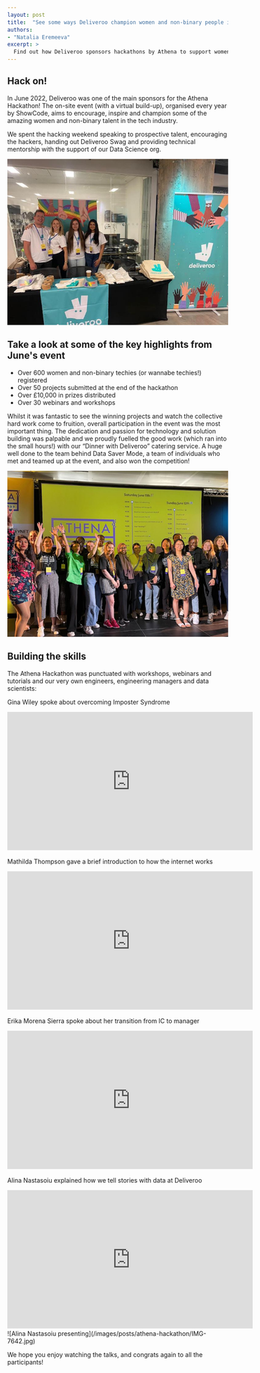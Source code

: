 ```yaml
---
layout: post
title:  "See some ways Deliveroo champion women and non-binary people in tech"
authors:
- "Natalia Eremeeva"
excerpt: >
  Find out how Deliveroo sponsors hackathons by Athena to support women and non-binary talent.
---
```


## Hack on!
In June 2022, Deliveroo was one of the main sponsors for the Athena Hackathon! The on-site event (with a virtual build-up), organised every year by ShowCode, aims to encourage, inspire and champion some of the amazing women and non-binary talent in the tech industry.

We spent the hacking weekend speaking to prospective talent, encouraging the hackers, handing out Deliveroo Swag and providing technical mentorship with the support of our Data Science org.

![Deliveroo representatives at the hackathon](/images/posts/athena-hackathon/f37c5006-09fc-4e2f-8eb2-8c1d9766f19b.JPG)

## Take a look at some of the key highlights from June's event

- Over 600 women and non-binary techies (or wannabe techies!) registered
- Over 50 projects submitted at the end of the hackathon
- Over £10,000 in prizes distributed
- Over 30 webinars and workshops

Whilst it was fantastic to see the winning projects and watch the collective hard work come to fruition, overall participation in the event was the most important thing. The dedication and passion for technology and solution building was palpable and we proudly fuelled the good work (which ran into the small hours!) with our  “Dinner with Deliveroo” catering service. A huge well done to the team behind Data Saver Mode, a team of individuals who met and teamed up at the event, and also won the competition!

![Hackathon winners](/images/posts/athena-hackathon/Winners.jpeg)

## Building the skills
The Athena Hackathon was punctuated with workshops, webinars and tutorials and our very own engineers, engineering managers and data scientists:

Gina Wiley spoke about overcoming Imposter Syndrome
<iframe width="560" height="315" src="https://www.youtube.com/embed/mCfT_Inyzmo" title="YouTube video player" frameborder="0" allow="accelerometer; autoplay; clipboard-write; encrypted-media; gyroscope; picture-in-picture" allowfullscreen></iframe>

Mathilda Thompson gave a brief introduction to how the internet works
<iframe width="560" height="315" src="https://www.youtube.com/embed/Wre7qaMmiFo" title="YouTube video player" frameborder="0" allow="accelerometer; autoplay; clipboard-write; encrypted-media; gyroscope; picture-in-picture" allowfullscreen></iframe>

Erika Morena Sierra spoke about her transition from IC to manager
<iframe width="560" height="315" src="https://www.youtube.com/embed/nY8XqrRd_44" title="YouTube video player" frameborder="0" allow="accelerometer; autoplay; clipboard-write; encrypted-media; gyroscope; picture-in-picture" allowfullscreen></iframe>

Alina Nastasoiu explained how we tell stories with data at Deliveroo
<iframe width="560" height="315" src="https://www.youtube.com/embed/sE0bFfwB-YA" title="YouTube video player" frameborder="0" allow="accelerometer; autoplay; clipboard-write; encrypted-media; gyroscope; picture-in-picture" allowfullscreen></iframe>
![Alina Nastasoiu presenting](/images/posts/athena-hackathon/IMG-7642.jpg)

We hope you enjoy watching the talks, and congrats again to all the participants!
